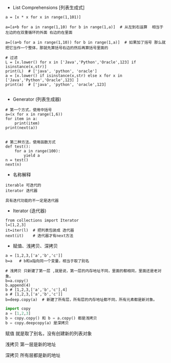 - List Comprehensions
[列表生成式]

```
a = [x * x for x in range(1,101)]

a=[a+b for a in range(1,10) for b in range(1,a)]  # 从左到右运算  相当于左边的在双重循环的外面 右边的在里面

a=[(a+b for a in range(1,10)) for b in range(1,a)]  # 如果加了括号 那么就把它当作一个整体，那就先算括号右边的然后再算括号里面的

# 过滤 
L = [x.lower() for x in ['Java','Python','Oracle',123] if isinstance(x,str)]
print(L)  # ['java', 'python', 'oracle']
a = [x.lower() if isinstance(x,str) else x for x in ['Java','Python','Oracle',123] ]
print(a)  # ['java', 'python', 'oracle',123]


```
- Generator (列表生成器)

```
# 第一个方式，使用中括号
a=(x for x in range(1,6))
for item in a:
    print(item)
print(next(a))


# 第二种方法，使用函数方式
def test():
	for a in range(100):
		yield a
n = test()
next(n)
```

- 名称解释

```
iterable 可迭代的
iterator 迭代器

具有迭代功能的不一定是迭代器
```
-  Iterator (迭代器)

```
from collections import Iterator
l=[1,2,3]
it=iter(l)  # 把列表包装成 迭代器
next(it)    # 迭代器才有next方法
```


- 赋值、浅拷贝、深拷贝

```
a = [1,2,3,['a','b','c']]
b=a   # b和a指向同一个变量，相当于取了别名

# 浅拷贝 只新建了第一层 ,就是说，第一层的内存地址不同，里面的都相同，里面还是老对象。
b=a.copy()
b.append(4)
b # [1,2,3,['a','b','c'],4]
a # [1,2,3,['a','b','c']]
b=deep.copy(a)  # 新建了所有层，所有层的内存地址都不同，所有元素都是新对象。

```

```python
import copy
a = [1,2,3]
b = copy.copy() 和 b = a.copy() 都是浅拷贝
b = copy.deepcopy(a) 是深拷贝
```





赋值 就是取了别名，没有创建新的列表对象

浅拷贝 第一层是新的地址

深拷贝 所有层都是新的地址

